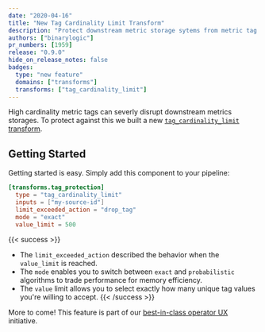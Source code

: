 ```yaml
---
date: "2020-04-16"
title: "New Tag Cardinality Limit Transform"
description: "Protect downstream metric storage sytems from metric tag explosion"
authors: ["binarylogic"]
pr_numbers: [1959]
release: "0.9.0"
hide_on_release_notes: false
badges:
  type: "new feature"
  domains: ["transforms"]
  transforms: ["tag_cardinality_limit"]
---
```


High cardinality metric tags can severly disrupt downstream metrics storages. To
protect against this we built a new
[`tag_cardinality_limit` transform][docs.transforms.tag_cardinality_limit].

## Getting Started

Getting started is easy. Simply add this component to your pipeline:

```toml title="vector.toml"
[transforms.tag_protection]
  type = "tag_cardinality_limit"
  inputs = ["my-source-id"]
  limit_exceeded_action = "drop_tag"
  mode = "exact"
  value_limit = 500
```

{{< success >}}
- The `limit_exceeded_action` described the behavior when the `value_limit` is reached.
- The `mode` enables you to switch between `exact` and `probabilistic` algorithms to trade performance for memory efficiency.
- The `value` limit allows you to select exactly how many unique tag values you're willing to accept.
{{< /success >}}

More to come! This feature is part of our [best-in-class operator
UX][urls.milestone_39] initiative.

[docs.transforms.tag_cardinality_limit]: /docs/reference/configuration/transforms/tag_cardinality_limit/
[urls.milestone_39]: https://github.com/timberio/vector/milestone/39
